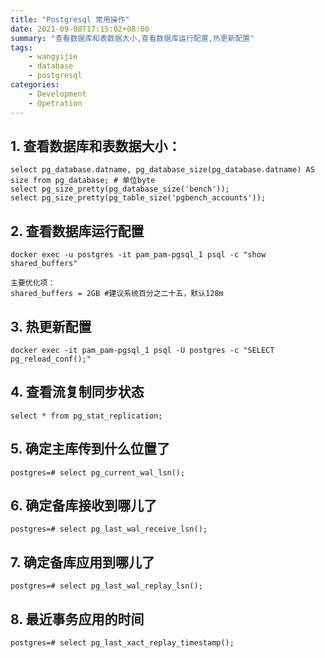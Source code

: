 ```yaml
---
title: "Postgresql 常用操作"
date: 2021-09-08T17:15:02+08:00
summary: "查看数据库和表数据大小,查看数据库运行配置,热更新配置"
tags:
    - wangyijie
    - database
    - postgresql
categories:
    - Development
    - Opetration
---
```


## 1. 查看数据库和表数据大小：
    select pg_database.datname, pg_database_size(pg_database.datname) AS size from pg_database; # 单位byte
    select pg_size_pretty(pg_database_size('bench'));
    select pg_size_pretty(pg_table_size('pgbench_accounts'));

##  2. 查看数据库运行配置

    docker exec -u postgres -it pam_pam-pgsql_1 psql -c "show shared_buffers"

    主要优化项：
    shared_buffers = 2GB #建议系统百分之二十五，默认128m

## 3. 热更新配置

    docker exec -it pam_pam-pgsql_1 psql -U postgres -c "SELECT pg_reload_conf();"

## 4. 查看流复制同步状态
    select * from pg_stat_replication;
## 5. 确定主库传到什么位置了
    postgres=# select pg_current_wal_lsn();
## 6. 确定备库接收到哪儿了
    postgres=# select pg_last_wal_receive_lsn();
## 7. 确定备库应用到哪儿了
    postgres=# select pg_last_wal_replay_lsn();
## 8. 最近事务应用的时间
    postgres=# select pg_last_xact_replay_timestamp();